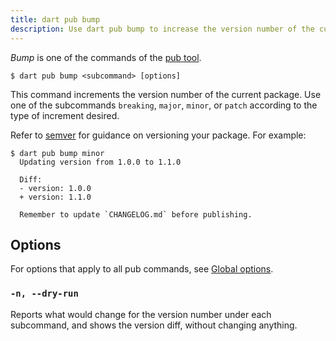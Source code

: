 ```yaml
---
title: dart pub bump
description: Use dart pub bump to increase the version number of the current package.
---
```


_Bump_ is one of the commands of the [pub tool](/tools/pub/cmd).

```plaintext
$ dart pub bump <subcommand> [options]
```

This command increments the version number of the current package.
Use one of the subcommands `breaking`, `major`, `minor`,
or `patch` according to the type of increment desired. 

Refer to [semver](https://semver.org/spec/v2.0.0-rc.1.html) for guidance on versioning your package.
For example:

```console
$ dart pub bump minor
  Updating version from 1.0.0 to 1.1.0
  
  Diff:
  - version: 1.0.0
  + version: 1.1.0
  
  Remember to update `CHANGELOG.md` before publishing.
```

## Options

For options that apply to all pub commands, see
[Global options](/tools/pub/cmd#global-options).

### `-n, --dry-run`

Reports what would change for the version number under each subcommand,
and shows the version diff, without changing anything.
